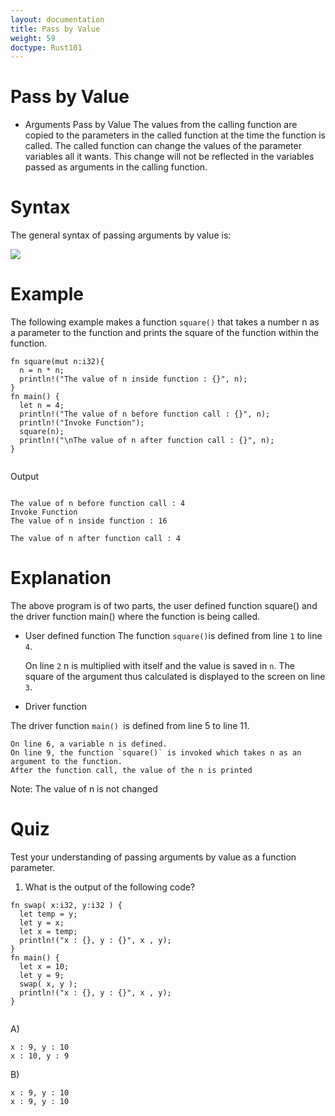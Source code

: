 ```yaml
---
layout: documentation
title: Pass by Value
weight: 59
doctype: Rust101
---
```


# Pass by Value
- Arguments Pass by Value 
The values from the calling function are copied to the parameters in the called function at the time the function is called. The called function can change the values of the parameter variables all it wants. 
This change will not be reflected in the variables passed as arguments in the calling function.

# Syntax 
The general syntax of passing arguments by value is:

![](https://raw.githubusercontent.com/sangam14/RustLabs/master/img/fn_arg_pass_val.png)

# Example
The following example makes a function `square()` that takes a number n as a parameter to the function and prints the square of the function within the function.

```
fn square(mut n:i32){
  n = n * n;
  println!("The value of n inside function : {}", n);
}
fn main() {
  let n = 4;
  println!("The value of n before function call : {}", n);
  println!("Invoke Function");
  square(n);
  println!("\nThe value of n after function call : {}", n);
}


```
Output

```

The value of n before function call : 4
Invoke Function
The value of n inside function : 16

The value of n after function call : 4

```
# Explanation 
The above program is of two parts, the user defined function square() and the driver function main() where the function is being called.

- User defined function 
The function ` square() `is defined from line `1` to line` 4`.

    On line `2` n is multiplied with itself and the value is saved in `n`.
    The square of the argument thus calculated is displayed to the screen on line` 3`.
    
- Driver function 

The driver function `main() `is defined from line 5 to line 11.

    On line 6, a variable n is defined.
    On line 9, the function `square()` is invoked which takes n as an argument to the function.
    After the function call, the value of the n is printed
    
    
 Note: The value of n is not changed
 
 # Quiz 

Test your understanding of passing arguments by value as a function parameter.

1. What is the output of the following code?

```
fn swap( x:i32, y:i32 ) {
  let temp = y;
  let y = x;
  let x = temp;
  println!("x : {}, y : {}", x , y);
}
fn main() {
  let x = 10;
  let y = 9;
  swap( x, y );
  println!("x : {}, y : {}", x , y);
}


```
A)

```
x : 9, y : 10
x : 10, y : 9
```

B)

```
x : 9, y : 10
x : 9, y : 10
```



